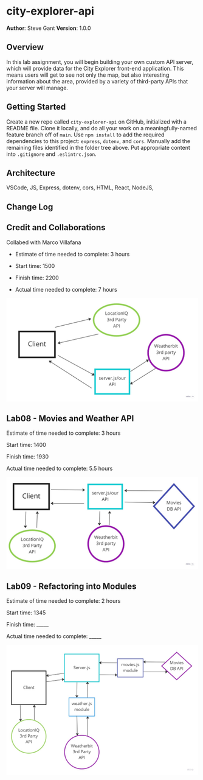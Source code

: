 # city-explorer-api

**Author**: Steve Gant
**Version**: 1.0.0

## Overview

In this lab assignment, you will begin building your own custom API server, which will provide data for the City Explorer front-end application. This means users will get to see not only the map, but also interesting information about the area, provided by a variety of third-party APIs that your server will manage.

## Getting Started

Create a new repo called `city-explorer-api` on GitHub, initialized with a README file. Clone it locally, and do all your work on a meaningfully-named feature branch off of `main`.
Use `npm install` to add the required dependencies to this project: `express`, `dotenv`, and `cors`.
Manually add the remaining files identified in the folder tree above. Put appropriate content into `.gitignore` and `.eslintrc.json`.

## Architecture

VSCode, JS, Express, dotenv, cors, HTML, React, NodeJS,

## Change Log
<!-- Use this area to document the iterative changes made to your application as each feature is successfully implemented. Use time stamps. Here's an example:

01-01-2001 4:59pm - Application now has a fully-functional express server, with a GET route for the location resource. -->

## Credit and Collaborations

Collabed with Marco Villafana

- Estimate of time needed to complete: 3 hours

- Start time: 1500

- Finish time: 2200

- Actual time needed to complete: 7 hours

![lab07 domain model](Lab7_domain.jpg)

## Lab08 - Movies and Weather API

Estimate of time needed to complete: 3 hours

Start time: 1400

Finish time: 1930

Actual time needed to complete: 5.5 hours

![lab08 domain model](Lab08_domain.jpg)

## Lab09 - Refactoring into Modules

Estimate of time needed to complete: 2 hours

Start time: 1345

Finish time: _____

Actual time needed to complete: _____

![Lab09 domain model](Lab09_domain.jpg)
